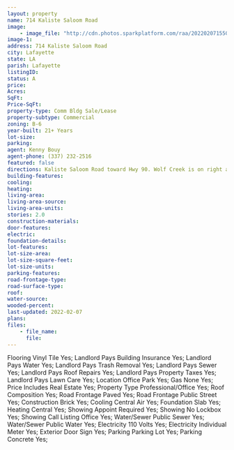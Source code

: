 ```yaml
---
layout: property
name: 714 Kaliste Saloom Road 
image:
    - image_file: "http://cdn.photos.sparkplatform.com/raa/20220207155020020565000000.jpg"
image-1:
address: 714 Kaliste Saloom Road
city: Lafayette
state: LA
parish: Lafayette
listingID: 
status: A
price: 
Acres: 
SqFt: 
Price-SqFt: 
property-type: Comm Bldg Sale/Lease
property-subtype: Commercial
zoning: B-6
year-built: 21+ Years
lot-size: 
parking: 
agent: Kenny Bouy
agent-phone: (337) 232-2516
featured: false
directions: Kaliste Saloom Road toward Hwy 90. Wolf Creek is on right across from ESA School.
building-features: 
cooling: 
heating: 
living-area: 
living-area-source: 
living-area-units: 
stories: 2.0
construction-materials: 
door-features: 
electric: 
foundation-details: 
lot-features: 
lot-size-area: 
lot-size-square-feet: 
lot-size-units: 
parking-features: 
road-frontage-type: 
road-surface-type: 
roof: 
water-source: 
wooded-percent: 
last-updated: 2022-02-07
plans: 
files:
    - file_name:
      file:
---
```

Flooring	Vinyl Tile	Yes;
Landlord Pays	Building Insurance	Yes;
Landlord Pays	Water	Yes;
Landlord Pays	Trash Removal	Yes;
Landlord Pays	Sewer	Yes;
Landlord Pays	Roof Repairs	Yes;
Landlord Pays	Property Taxes	Yes;
Landlord Pays	Lawn Care	Yes;
Location	Office Park	Yes;
Gas	None	Yes;
Price Includes	Real Estate	Yes;
Property Type	Professional/Office	Yes;
Roof	Composition	Yes;
Road Frontage	Paved	Yes;
Road Frontage	Public Street	Yes;
Construction	Brick	Yes;
Cooling	Central Air	Yes;
Foundation	Slab	Yes;
Heating	Central	Yes;
Showing	Appoint Required	Yes;
Showing	No Lockbox	Yes;
Showing	Call Listing Office	Yes;
Water/Sewer	Public Sewer	Yes;
Water/Sewer	Public Water	Yes;
Electricity	110 Volts	Yes;
Electricity	Individual Meter	Yes;
Exterior	Door Sign	Yes;
Parking	Parking Lot	Yes;
Parking	Concrete	Yes;

